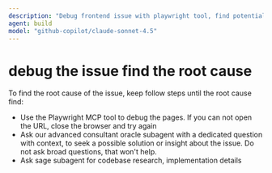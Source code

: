```yaml
---
description: "Debug frontend issue with playwright tool, find potential issues, verify work status"
agent: build
model: "github-copilot/claude-sonnet-4.5"
---
```


# debug the issue find the root cause

To find the root cause of the issue, keep follow steps until the root cause find:

- Use the Playwright MCP tool to debug the pages. If you can not open the URL, close the browser and try again
- Ask our advanced consultant oracle subagent with a dedicated question with context, to seek a possible solution or insight about the issue. Do not ask broad questions, that won't help.
- Ask sage subagent for codebase research, implementation details
